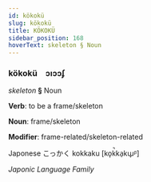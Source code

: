 ```yaml
---
id: kökokü
slug: kökokü
title: KÖKOKÜ
sidebar_position: 168
hoverText: skeleton § Noun
---
```


### kökokü&emsp;<span kind="abugida">ɔıɔɔʄ</span>

*skeleton* **§** Noun

**Verb**: to be a frame/skeleton

**Noun**: frame/skeleton

**Modifier**: frame-related/skeleton-related

Japonese こっかく kokkaku [ko̞k̚ka̠kɯ̟ᵝ]

*Japonic Language Family*